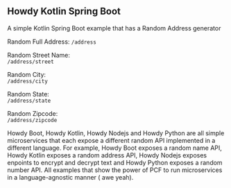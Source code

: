 ## Howdy Kotlin Spring Boot

A simple Kotlin Spring Boot example that has a Random Address generator

Random Full Address:
``/address``

Random Street Name:  
``/address/street``

Random City:  
``/address/city``

Random State:  
``/address/state``

Random Zipcode:  
``/address/zipcode``

Howdy Boot, Howdy Kotlin, Howdy Nodejs and Howdy Python are all simple microservices that each expose a different random API implemented in a different language.  For example, Howdy Boot exposes a random name API, Howdy Kotlin exposes a random address API, Howdy Nodejs exposes enpoints to encrypt and decrypt text and Howdy Python exposes a random number API.  All examples that show the power of PCF to run microservices in a language-agnostic manner ( awe yeah).  

